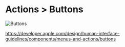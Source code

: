 # Actions > Buttons

![Buttons](https://developer.apple.com/design/human-interface-guidelines/images/thumbnails/components/buttons-thumbnail_2x.png)

https://developer.apple.com/design/human-interface-guidelines/components/menus-and-actions/buttons
